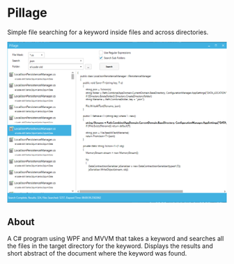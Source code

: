 # Pillage
Simple file searching for a keyword inside files and across directories.

![alt tag](/Images/pillage.PNG)

## About
A C# program using WPF and MVVM that takes a keyword and searches all the files in the target directory for the keyword. Displays the results and short abstract of the document where the keyword was found.


